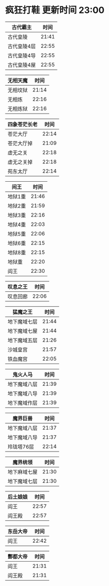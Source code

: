 # 疯狂打鞋 更新时间 23:00

| 古代霸主   | 时间    |
|--------|-------|
| 古代皇陵 | 21:41 |
| 古代皇陵4层 | 22:55 |
| 古代皇陵4导 | 22:55 |
| 古代皇陵4屋 | 22:55 |

| 无相天魔   | 时间    |
|--------|-------|
| 无相坟狱 | 21:14 |
| 无相炼 | 22:16 |
| 无相炼狱 | 22:16 |

| 四象苍茫长老   | 时间    |
|--------|-------|
| 苍茫大厅 | 22:14 |
| 苍茫大厅掉 | 21:09 |
| 虚无之关 | 22:18 |
| 虚无之关掉 | 22:18 |
| 苑东太厅 | 22:14 |

| 间王   | 时间    |
|--------|-------|
| 地狱1重 | 21:46 |
| 地狱2重 | 21:59 |
| 地狱3重 | 22:16 |
| 地狱4重 | 22:03 |
| 地狱5重 | 22:06 |
| 地狱6重 | 22:15 |
| 地狱8重 | 22:15 |
| 地狱重 | 22:20 |
| 阎王 | 22:30 |

| 叹息之王   | 时间    |
|--------|-------|
| 叹息回廊 | 22:06 |

| 猛魔之王   | 时间    |
|--------|-------|
| 地下魔域七层 | 21:44 |
| 地下魔域七屋 | 21:44 |
| 地下魔域五层 | 21:26 |
| 沙城皇宫 | 21:57 |
| 铁血魔宫 | 22:05 |

| 鬼火人马   | 时间    |
|--------|-------|
| 地下魔域八层 | 21:39 |
| 地下魔域八导 | 21:39 |
| 地下魔域作层 | 21:39 |

| 魔界巨兽   | 时间    |
|--------|-------|
| 地下魔域八层 | 21:37 |
| 地下魔域八导 | 21:37 |
| 玲珑塔76层 | 22:14 |

| 魔界统领   | 时间    |
|--------|-------|
| 地下麻域七屋 | 21:30 |
| 地下魔域七层 | 21:30 |

| 后土娘娘   | 时间    |
|--------|-------|
| 阎王 | 22:57 |
| 阎王殿 | 22:57 |

| 东岳大帝   | 时间    |
|--------|-------|
| 阎王 | 22:42 |

| 酆都大帝   | 时间    |
|--------|-------|
| 阎王 | 21:31 |
| 阎王殿 | 21:31 |